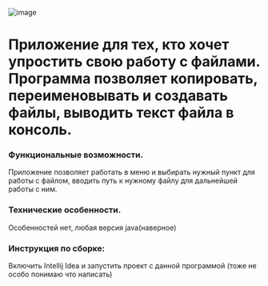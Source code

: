 ![image](https://github.com/sergeylshn/FileProcessing/assets/106117047/69f127d6-faea-46ea-9f17-2aaa114d754e)
# **Приложение для тех, кто хочет упростить свою работу с файлами. Программа позволяет копировать, переименовывать и создавать файлы, выводить текст файла в консоль.**
### **Функциональные возможности.**
Приложение позволяет работать в меню и выбирать нужный пункт для работы с файлом, вводить путь к нужному файлу для дальнейшей работы с ним.

### **Технические особенности.**
Особенностей нет, любая версия java(наверное)

### **Инструкция по сборке:**
Включить Intellij Idea и запустить проект с данной программой (тоже не особо понимаю что написать)
